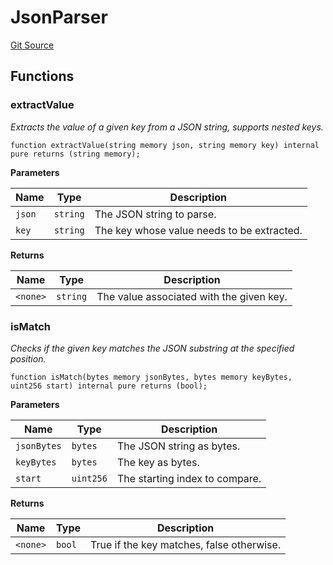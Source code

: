# JsonParser
[Git Source](https://github.com/WuEcho/pancake-transaction-oracle-hooks/blob/feca97195ce7999ef87419eab15c366c609ecf4a/src/utils/JsonParser.sol)


## Functions
### extractValue

*Extracts the value of a given key from a JSON string, supports nested keys.*


```solidity
function extractValue(string memory json, string memory key) internal pure returns (string memory);
```
**Parameters**

|Name|Type|Description|
|----|----|-----------|
|`json`|`string`|The JSON string to parse.|
|`key`|`string`|The key whose value needs to be extracted.|

**Returns**

|Name|Type|Description|
|----|----|-----------|
|`<none>`|`string`|The value associated with the given key.|


### isMatch

*Checks if the given key matches the JSON substring at the specified position.*


```solidity
function isMatch(bytes memory jsonBytes, bytes memory keyBytes, uint256 start) internal pure returns (bool);
```
**Parameters**

|Name|Type|Description|
|----|----|-----------|
|`jsonBytes`|`bytes`|The JSON string as bytes.|
|`keyBytes`|`bytes`|The key as bytes.|
|`start`|`uint256`|The starting index to compare.|

**Returns**

|Name|Type|Description|
|----|----|-----------|
|`<none>`|`bool`|True if the key matches, false otherwise.|


